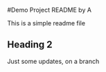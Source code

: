 #Demo Project README by A

This is a simple readme file

## Heading 2

Just some updates, on a branch